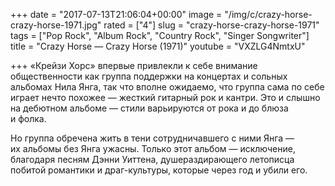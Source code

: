 +++
date = "2017-07-13T21:06:04+00:00"
image = "/img/c/crazy-horse-crazy-horse-1971.jpg"
rated = ["4"]
slug = "crazy-horse-crazy-horse-1971"
tags = ["Pop Rock", "Album Rock", "Country Rock", "Singer Songwriter"]
title = "Crazy Horse — Crazy Horse (1971)"
youtube = "VXZLG4NmtxU"

+++
&laquo;Крейзи Хорс&raquo; впервые привлекли к&nbsp;себе внимание общественности как группа поддержки на&nbsp;концертах и&nbsp;сольных альбомах Нила Янга, так что вполне ожидаемо, что группа сама по&nbsp;себе играет нечто похожее&nbsp;&mdash; жесткий гитарный рок и&nbsp;кантри. Это и&nbsp;слышно на&nbsp;дебютном альбоме&nbsp;&mdash; стили варьируются от&nbsp;рока и&nbsp;до&nbsp;блюза и&nbsp;фолка.

Но&nbsp;группа обречена жить в&nbsp;тени сотрудничавшего с&nbsp;ними Янга&nbsp;&mdash; их&nbsp;альбомы без Янга ужасны. Только этот альбом&nbsp;&mdash; исключение, благодаря песням Дэнни Уиттена, душераздирающего летописца побитой романтики и&nbsp;драг-культуры, которые через год и&nbsp;убили его.